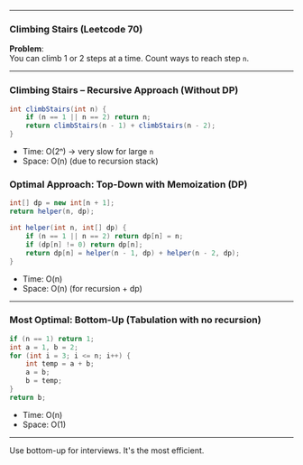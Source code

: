 
---
### Climbing Stairs (Leetcode 70)

**Problem**:  
You can climb 1 or 2 steps at a time. Count ways to reach step `n`.

---

### Climbing Stairs – Recursive Approach (Without DP)

```java
int climbStairs(int n) {
    if (n == 1 || n == 2) return n;
    return climbStairs(n - 1) + climbStairs(n - 2);
}
```

- Time: O(2ⁿ) → very slow for large `n`
- Space: O(n) (due to recursion stack)

### Optimal Approach: Top-Down with Memoization (DP)

```java
int[] dp = new int[n + 1];
return helper(n, dp);

int helper(int n, int[] dp) {
    if (n == 1 || n == 2) return dp[n] = n;
    if (dp[n] != 0) return dp[n];
    return dp[n] = helper(n - 1, dp) + helper(n - 2, dp);
}
```

- Time: O(n)
- Space: O(n) (for recursion + dp)

---

### Most Optimal: Bottom-Up (Tabulation with no recursion)

```java
if (n == 1) return 1;
int a = 1, b = 2;
for (int i = 3; i <= n; i++) {
    int temp = a + b;
    a = b;
    b = temp;
}
return b;
```

- Time: O(n)
- Space: O(1)

---

Use bottom-up for interviews. It's the most efficient.